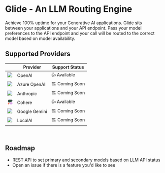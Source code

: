 # Glide - An LLM Routing Engine
Achieve 100% uptime for your Generative AI applications. Glide sits between your applications and your API endpoint. Pass your model preferences to the API endpoint and your call will be routed to the correct model based on model availability.



## Supported Providers

|| Provider  | Support Status
|---|---|---|
| <img src="docs/images/openai.png" width=18 />| OpenAI | 👍 Available  |
| <img src="docs/images/azure.png" width=18>| Azure OpenAI | 🏗️ Coming Soon  |
| <img src="docs/images/anthropic.png" width=18>| Anthropic  | 🏗️ Coming Soon  |
| <img src="docs/images/cohere.png" width=18>| Cohere  | 👍 Available |
| <img src="docs/images/bard.png" width=18>| Google Gemini  | 🏗️ Coming Soon  |  |
| <img src="docs/images/localai.png" width=18>| LocalAI  | 🏗️ Coming Soon  |  |

<br />

## Roadmap

- REST API to set primary and secondary models based on LLM API status
- Open an issue if there is a feature you'd like to see
